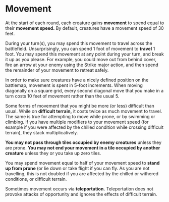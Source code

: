 # Movement
At the start of each round, each creature gains **movement** to spend equal to their **movement speed.** By default, creatures have a movement speed of 30 feet.

During your turn(s), you may spend this movement to travel across the battlefield. Unsurprisingly, you can spend 1 foot of movement to **travel** 1 foot. You may spend this movement at any point during your turn, and break it up as you please. For example, you could move out from behind cover, fire an arrow at your enemy using the Strike major action, and then spend the remainder of your movement to retreat safely.

In order to make sure creatures have a nicely defined position on the battlemap, movement is spent in 5-foot increments. When moving diagonally on a square grid, every second diagonal move that you make in a turn costs 10 feet of movement rather than the usual 5.

Some forms of movement that you might be more (or less) difficult than usual. While on **difficult terrain,** it costs twice as much movement to travel. The same is true for attempting to move while prone, or by swimming or climbing. If you have multiple modifiers to your movement speed (for example if you were affected by the chilled condition while crossing difficult terrain), they stack multiplicatively.

**You may not pass through tiles occupied by enemy creatures** unless they are prone. **You may not end your movement in a tile occupied by another creature** unless they or you take up zero tiles.

You may spend movement equal to half of your movement speed to **stand up from prone** (or lie down or take flight if you can fly. As you are not travelling, this is not doubled if you are affected by the chilled or withered conditions, or difficult terrain.

Sometimes movement occurs via **teleportation.** Teleportation does not provoke attacks of opportunity and ignores the effects of difficult terrain.
